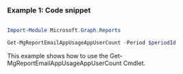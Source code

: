 ### Example 1: Code snippet

```powershell

Import-Module Microsoft.Graph.Reports

Get-MgReportEmailAppUsageAppUserCount -Period $periodId 

```
This example shows how to use the Get-MgReportEmailAppUsageAppUserCount Cmdlet.

